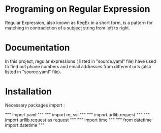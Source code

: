 Programing on Regular Expression 
================================
Regular Expression, also known as RegEx in a short form, is a pattern for matching in contradiction of a subject string from left to right.


Documentation
=============
In this project, regular expressions ( listed in "source.yaml" file) have used to find out phone numbers and email addresses from different urls (also listed in "source.yaml" file). 

Installation
============
Necessary packages import :

"""
import yaml
"""
"""
import re, ssl
"""
"""
import urllib.request
"""
"""
import urllib.request as request
"""
"""
import time
"""
"""
from datetime import datetime
"""
